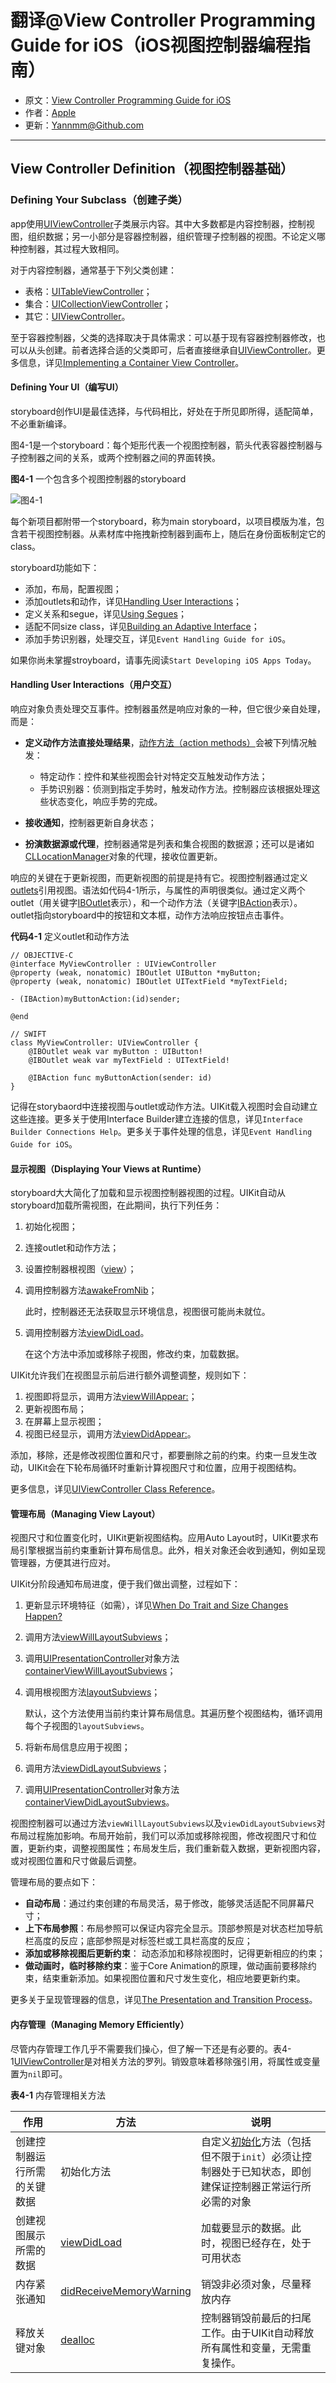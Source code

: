 # 翻译@View Controller Programming Guide for iOS（iOS视图控制器编程指南）

- 原文：[View Controller Programming Guide for iOS](https://developer.apple.com/library/content/featuredarticles/ViewControllerPGforiPhoneOS/index.html#//apple_ref/doc/uid/TP40007457-CH2-SW1)
- 作者：[Apple](https://developer.apple.com/library/content/navigation/)
- 更新：[Yannmm@Github.com](https://github.com/Yannmm/Auto-Layout-Guide-Chinese-Translation)

---

## View Controller Definition（视图控制器基础）


### Defining Your Subclass（创建子类）

app使用[UIViewController](https://developer.apple.com/documentation/uikit/uiviewcontroller)子类展示内容。其中大多数都是内容控制器，控制视图，组织数据；另一小部分是容器控制器，组织管理子控制器的视图。不论定义哪种控制器，其过程大致相同。

对于内容控制器，通常基于下列父类创建：

- 表格：[UITableViewController](https://developer.apple.com/documentation/uikit/uitableviewcontroller)；
- 集合：[UICollectionViewController](https://developer.apple.com/documentation/uikit/uicollectionviewcontroller)；
- 其它：[UIViewController](https://developer.apple.com/documentation/uikit/uiviewcontroller)。

至于容器控制器，父类的选择取决于具体需求：可以基于现有容器控制器修改，也可以从头创建。前者选择合适的父类即可，后者直接继承自[UIViewController](https://developer.apple.com/documentation/uikit/uiviewcontroller)。更多信息，详见[Implementing a Container View Controller](https://developer.apple.com/library/content/featuredarticles/ViewControllerPGforiPhoneOS/ImplementingaContainerViewController.html#//apple_ref/doc/uid/TP40007457-CH11-SW1)。

#### Defining Your UI（编写UI）

storyboard创作UI是最佳选择，与代码相比，好处在于所见即所得，适配简单，不必重新编译。

图4-1是一个storyboard：每个矩形代表一个视图控制器，箭头代表容器控制器与子控制器之间的关系，或两个控制器之间的界面转换。

**图4-1** 一个包含多个视图控制器的storyboard

![图4-1](http://ohqrsnfvu.bkt.clouddn.com/View-Controller-Programming-Guide-for-iOS/%E5%9B%BE4-1.png)

每个新项目都附带一个storyboard，称为main storyboard，以项目模版为准，包含若干视图控制器。从素材库中拖拽新控制器到画布上，随后在身份面板制定它的class。

storyboard功能如下：

- 添加，布局，配置视图；
- 添加outlets和动作，详见[Handling User Interactions](https://developer.apple.com/library/content/featuredarticles/ViewControllerPGforiPhoneOS/DefiningYourSubclass.html#//apple_ref/doc/uid/TP40007457-CH7-SW11)；
- 定义关系和segue，详见[Using Segues](https://developer.apple.com/library/content/featuredarticles/ViewControllerPGforiPhoneOS/UsingSegues.html#//apple_ref/doc/uid/TP40007457-CH15-SW1)；
- 适配不同size class，详见[Building an Adaptive Interface](https://developer.apple.com/library/content/featuredarticles/ViewControllerPGforiPhoneOS/BuildinganAdaptiveInterface.html#//apple_ref/doc/uid/TP40007457-CH32-SW1)；
- 添加手势识别器，处理交互，详见`Event Handling Guide for iOS`。

如果你尚未掌握stroyboard，请事先阅读`Start Developing iOS Apps Today`。

#### Handling User Interactions（用户交互）

响应对象负责处理交互事件。控制器虽然是响应对象的一种，但它很少亲自处理，而是：

- **定义动作方法直接处理结果**，[动作方法（action methods）](https://developer.apple.com/library/content/documentation/General/Conceptual/Devpedia-CocoaApp/TargetAction.html#//apple_ref/doc/uid/TP40009071-CH3)会被下列情况触发：

	- 特定动作：控件和某些视图会针对特定交互触发动作方法；
	- 手势识别器：侦测到指定手势时，触发动作方法。控制器应该根据处理这些状态变化，响应手势的完成。

- **接收通知**，控制器更新自身状态；
- **扮演数据源或代理**，控制器通常是列表和集合视图的数据源；还可以是诸如[CLLocationManager](https://developer.apple.com/documentation/corelocation/cllocationmanager)对象的代理，接收位置更新。


响应的关键在于更新视图，而更新视图的前提是持有它。视图控制器通过定义[outlets](https://developer.apple.com/library/content/documentation/General/Conceptual/Devpedia-CocoaApp/Outlet.html#//apple_ref/doc/uid/TP40009071-CH4)引用视图。语法如代码4-1所示，与属性的声明很类似。通过定义两个outlet（用关键字[IBOutlet](https://developer.apple.com/documentation/appkit/constants/interface_builder_constants/iboutlet)表示），和一个动作方法（关键字[IBAction](https://developer.apple.com/documentation/appkit/constants/interface_builder_constants/ibaction)表示）。outlet指向storyboard中的按钮和文本框，动作方法响应按钮点击事件。

**代码4-1** 定义outlet和动作方法

```
// OBJECTIVE-C
@interface MyViewController : UIViewController
@property (weak, nonatomic) IBOutlet UIButton *myButton;
@property (weak, nonatomic) IBOutlet UITextField *myTextField;
 
- (IBAction)myButtonAction:(id)sender;
 
@end

// SWIFT
class MyViewController: UIViewController {
    @IBOutlet weak var myButton : UIButton!
    @IBOutlet weak var myTextField : UITextField!
    
    @IBAction func myButtonAction(sender: id)
}

```

记得在storybaord中连接视图与outlet或动作方法。UIKit载入视图时会自动建立这些连接。更多关于使用Interface Builder建立连接的信息，详见`Interface Builder Connections Help`。更多关于事件处理的信息，详见`Event Handling Guide for iOS`。

#### 显示视图（Displaying Your Views at Runtime）

storyboard大大简化了加载和显示视图控制器视图的过程。UIKit自动从storyboard加载所需视图，在此期间，执行下列任务：

1. 初始化视图；
2. 连接outlet和动作方法；
3. 设置控制器根视图（[view](https://developer.apple.com/documentation/uikit/uiviewcontroller/1621460-view)）；
4. 调用控制器方法[awakeFromNib](https://developer.apple.com/documentation/objectivec/nsobject/1402907-awakefromnib)；
	
	此时，控制器还无法获取显示环境信息，视图很可能尚未就位。
	
5. 调用控制器方法[viewDidLoad](https://developer.apple.com/documentation/uikit/uiviewcontroller/1621495-viewdidload)。

	 在这个方法中添加或移除子视图，修改约束，加载数据。
	 
UIKit允许我们在视图显示前后进行额外调整调整，规则如下：

1. 视图即将显示，调用方法[viewWillAppear:](https://developer.apple.com/documentation/uikit/uiviewcontroller/1621510-viewwillappear)；
2. 更新视图布局；
3. 在屏幕上显示视图；
4. 视图已经显示，调用方法[viewDidAppear:](https://developer.apple.com/documentation/uikit/uiviewcontroller/1621423-viewdidappear)。

添加，移除，还是修改视图位置和尺寸，都要删除之前的约束。约束一旦发生改动，UIKit会在下轮布局循环时重新计算视图尺寸和位置，应用于视图结构。

更多信息，详见[UIViewController Class Reference](https://developer.apple.com/documentation/uikit/uiviewcontroller)。

#### 管理布局（Managing View Layout）

视图尺寸和位置变化时，UIKit更新视图结构。应用Auto Layout时，UIKit要求布局引擎根据当前约束重新计算布局信息。此外，相关对象还会收到通知，例如呈现管理器，方便其进行应对。

UIKit分阶段通知布局进度，便于我们做出调整，过程如下：

1. 更新显示环境特征（如需），详见[When Do Trait and Size Changes Happen?](https://developer.apple.com/library/content/featuredarticles/ViewControllerPGforiPhoneOS/TheAdaptiveModel.html#//apple_ref/doc/uid/TP40007457-CH19-SW6)
2. 调用方法[viewWillLayoutSubviews](https://developer.apple.com/documentation/uikit/uiviewcontroller/1621437-viewwilllayoutsubviews)；
3. 调用[UIPresentationController](https://developer.apple.com/documentation/uikit/uipresentationcontroller)对象方法[containerViewWillLayoutSubviews](https://developer.apple.com/documentation/uikit/uipresentationcontroller/1618341-containerviewwilllayoutsubviews)；
4. 调用根视图方法[layoutSubviews](https://developer.apple.com/documentation/uikit/uiview/1622482-layoutsubviews)；

	默认，这个方法使用当前约束计算布局信息。其遍历整个视图结构，循环调用每个子视图的`layoutSubviews`。
	
5. 将新布局信息应用于视图；
6. 调用方法[viewDidLayoutSubviews](https://developer.apple.com/documentation/uikit/uiviewcontroller/1621398-viewdidlayoutsubviews)；
7. 调用[UIPresentationController](https://developer.apple.com/documentation/uikit/uipresentationcontroller)对象方法[containerViewDidLayoutSubviews](https://developer.apple.com/documentation/uikit/uipresentationcontroller/1618331-containerviewdidlayoutsubviews)。

视图控制器可以通过方法`viewWillLayoutSubviews`以及`viewDidLayoutSubviews`对布局过程施加影响。布局开始前，我们可以添加或移除视图，修改视图尺寸和位置，更新约束，调整视图属性；布局发生后，我们重新载入数据，更新视图内容，或对视图位置和尺寸做最后调整。

管理布局的要点如下：

- **自动布局**：通过约束创建的布局灵活，易于修改，能够灵活适配不同屏幕尺寸；
- **上下布局参照**：布局参照可以保证内容完全显示。顶部参照是对状态栏加导航栏高度的反应；底部参照是对标签栏或工具栏高度的反应；
- **添加或移除视图后更新约束**： 动态添加和移除视图时，记得更新相应的约束；
- **做动画时，临时移除约束**：鉴于Core Animation的原理，做动画前要移除约束，结束重新添加。如果视图位置和尺寸发生变化，相应地要更新约束。

更多关于呈现管理器的信息，详见[The Presentation and Transition Process](https://developer.apple.com/library/content/featuredarticles/ViewControllerPGforiPhoneOS/PresentingaViewController.html#//apple_ref/doc/uid/TP40007457-CH14-SW7)。


#### 内存管理（Managing Memory Efficiently）

尽管内存管理工作几乎不需要我们操心，但了解一下还是有必要的。表4-1[UIViewController](https://developer.apple.com/documentation/uikit/uiviewcontroller)是对相关方法的罗列。销毁意味着移除强引用，将属性或变量置为`nil`即可。

**表4-1** 内存管理相关方法

作用 | 方法 | 说明
------------- | ------------- | -------------
创建控制器运行所需的关键数据 | 初始化方法 | 自定义[初始化](https://developer.apple.com/library/content/documentation/General/Conceptual/DevPedia-CocoaCore/Initialization.html#//apple_ref/doc/uid/TP40008195-CH21)方法（包括但不限于`init`）必须让控制器处于已知状态，即创建保证控制器正常运行所必需的对象
创建视图展示所需的数据 | [viewDidLoad](https://developer.apple.com/documentation/uikit/uiviewcontroller/1621495-viewdidload) | 加载要显示的数据。此时，视图已经存在，处于可用状态
内存紧张通知 | [didReceiveMemoryWarning](https://developer.apple.com/documentation/uikit/uiviewcontroller/1621409-didreceivememorywarning) | 销毁非必须对象，尽量释放内存
释放关键对象 | [dealloc](https://developer.apple.com/documentation/objectivec/nsobject/1571947-dealloc) | 控制器销毁前最后的扫尾工作。由于UIKit自动释放所有属性和变量，无需重复操作。

